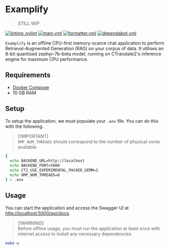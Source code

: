 # Examplify

> STILL WIP

[![linting: pylint](https://img.shields.io/badge/linting-pylint-yellowgreen)](https://github.com/PyCQA/pylint)
[![main.yml](https://github.com/winstxnhdw/Examplify/actions/workflows/main.yml/badge.svg)](https://github.com/winstxnhdw/Examplify/actions/workflows/main.yml)
[![formatter.yml](https://github.com/winstxnhdw/Examplify/actions/workflows/formatter.yml/badge.svg)](https://github.com/winstxnhdw/Examplify/actions/workflows/formatter.yml)
[![dependabot.yml](https://github.com/winstxnhdw/Examplify/actions/workflows/dependabot.yml/badge.svg)](https://github.com/winstxnhdw/Examplify/actions/workflows/dependabot.yml)

`Examplify` is an offline CPU-first memory-scarce chat application to perform Retrieval-Augmented Generation (RAG) on your corpus of data. It utilises an 8-bit quantised zephyr-7b-beta model, running on CTranslate2's inference engine for maximum CPU performance.

## Requirements

- [Docker Compose](https://docs.docker.com/compose/install/)
- 10 GB RAM

## Setup

To setup the application, we must populate your `.env` file. You can do this with the following.

> [!IMPORTANT]\
> `OMP_NUM_THREADS` should correspond to the number of physical cores available.

```bash
{
  echo BACKEND_URL=http://localhost
  echo BACKEND_PORT=5000
  echo CT2_USE_EXPERIMENTAL_PACKED_GEMM=1
  echo OMP_NUM_THREADS=8
} > .env
```

## Usage

You can start the application and access the Swagger UI at [http://localhost:5000/api/docs](http://localhost:5000/api/docs).

> [!WARNING]\
> Before offline usage, you must run the application at least once with internet access to install any necessary dependencies.

```bash
make u
```
